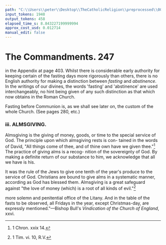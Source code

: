 ```yaml
---
path: "C:\\Users\\peter\\Desktop\\TheCatholicReligion\\preprocessed\\00264.jpg"
input_tokens: 1948
output_tokens: 458
elapsed_time_s: 8.843227199999994
approx_cost_usd: 0.012714
manual_edit: false
---
```

# The Commandments. 247

in the Appendix at page 403. Whilst there is
considerable early authority for keeping certain
of the fasting days more rigorously than others,
there is no English authority for making a
distinction between *fasting* and *abstinence*. In
the writings of our divines, the words 'fasting'
and 'abstinence' are used interchangeably, no
hint being given of any such distinction as that
which now obtains in the Roman Church.

Fasting before Communion is, as we shall see
later on, the custom of the whole Church. (See
pages 280, etc.)

### iii. ALMSGIVING.

Almsgiving is the giving of money, goods, or
time to the special service of God. The
principle upon which almsgiving rests is con-
tained in the words of David, "All things
come of thee, and of thine own have we given
thee."[^1] The practice of giving alms is a recog-
nition of the sovereignty of God. By making
a definite return of our substance to him, we
acknowledge that all we have is his.

It was the rule of the Jews to give one tenth
of the year's produce to the service of God.
Christians are bound to give alms in a
systematic manner, according as God has
blessed them. Almsgiving is a great safeguard
against "the love of money (which) is a root
of all kinds of evil."[^2]

more solemn and penitential office of the Litany. And in
the table of the fasts to be observed, all Fridays in the year,
except Christmas-day, are expressly mentioned."—Bishop
Bull's *Vindication of the Church of England*, xxvi.

[^1]: 1 Chron. xxix 14.
[^2]: 1 Tim. vi. 10, R.V.